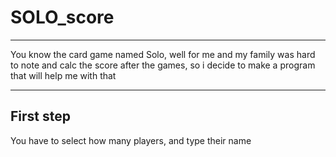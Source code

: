 # SOLO_score

---

You know the card game named Solo, well for me and my family was hard to note and calc the score after the games, so i decide to make a program that will help me with that

---
## First step

You have to select how many players, and type their name
<img scr="./Readme_photo/1">
